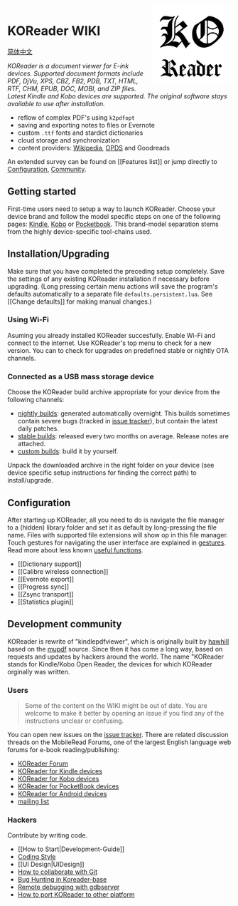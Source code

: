 <img align="right" src="https://github.com/koreader/koreader/raw/master/resources/koreader.png" height="180" width="180" />

# KOReader WIKI

[简体中文](wiki/KOReader维基)

_KOReader is a document viewer for E-ink devices. Supported document formats include PDF, DjVu, XPS, CBZ, FB2, PDB, TXT, HTML, RTF, CHM, EPUB, DOC, MOBI, and ZIP files. Latest Kindle and Kobo devices are supported. The original  software stays available to use after installation._

* reflow of complex PDF's using `k2pdfopt`
* saving and exporting notes to files or Evernote 
* custom `.ttf` fonts and stardict dictionaries
* cloud storage and synchronization
* content providers: [Wikipedia](https://github.com/koreader/koreader/wiki/Wikipedia-support), [OPDS](https://github.com/koreader/koreader/wiki/OPDS-support) and Goodreads

An extended survey can be found on [[Features list]] or jump directly to [Configuration](#configuration), [Community](#community).

## Getting started

First-time users need to setup a way to launch KOReader. Choose your device brand and follow the model specific steps on one of the following pages: [Kindle](https://github.com/koreader/koreader/wiki/Installation-on-Kindle-devices),  [Kobo](https://github.com/koreader/koreader/wiki/Installation-on-Kobo-devices) or [Pocketbook](https://github.com/koreader/koreader/wiki/Installation-on-PocketBook-devices). This brand-model separation stems from the highly device-specific tool-chains used. 

## Installation/Upgrading
<a name="installation"/>

Make sure that you have completed the preceding setup completely. Save the settings of any existing KOReader installation if necessary before upgrading. (Long pressing certain menu actions will save the program's defaults automatically to a separate file `defaults.persistent.lua`. See [[Change defaults]] for making manual changes.) 

### Using Wi-Fi

Asuming you already installed KOReader succesfully. Enable Wi-Fi and connect to the internet. Use KOReader's top menu to check for a new version. You can to check for upgrades on predefined stable or nightly OTA channels.

### Connected as a USB mass storage device

Choose the KOReader build archive appropriate for your device from the following channels:

- [nightly builds](http://koreader.ak-team.com/): generated automatically overnight. This builds sometimes contain severe bugs (tracked in [issue tracker][issue-tracker]), but contain the latest daily patches.
- [stable builds](https://github.com/koreader/koreader/releases): released every two months on average. Release notes are attached.
- [custom builds](https://github.com/koreader/koreader#building-prerequisites): build it by yourself.

Unpack the downloaded archive in the right folder on your device (see device specific setup instructions for finding the correct path) to install/upgrade. 

## Configuration
<a name="configuration"/>

After starting up KOReader, all you need to do is navigate the file manager to a (hidden) library folder and set it as default by long-pressing the file name. Files with supported file extensions will show op in this file manager. Touch gestures for navigating the user interface are explained in [gestures](https://github.com/koreader/koreader/wiki/KOReader-Gestures). Read more about less known [useful functions](https://github.com/koreader/koreader/wiki/Tips-and-Tricks).

* [[Dictionary support]]
* [[Calibre wireless connection]]
* [[Evernote export]]
* [[Progress sync]]
* [[Zsync transport]]
* [[Statistics plugin]]

## Development community
<a name="community"/>

KOReader is rewrite of "kindlepdfviewer", which is originally built by [hawhill](http://www.mobileread.com/forums/member.php?u=86292) based on the [mupdf](http://www.mupdf.com/) source. Since then it has come a long way, based on requests and updates by hackers around the world. The name "KOReader stands for Kindle/Kobo Open Reader, the devices for which KOReader orginally was written. 

### Users

> Some of the content on the WIKI might be out of date. You are welcome to make it better by opening an issue if you find any of the instructions unclear or confusing.

You can open new issues on the [issue tracker][issue-tracker]. There are related discussion threads on the MobileRead Forums, one of the largest English language web forums for e-book reading/publishing:

* [KOReader Forum](http://www.mobileread.com/forums/forumdisplay.php?f=276)
* [KOReader for Kindle devices](http://www.mobileread.com/forums/showthread.php?t=209276)
* [KOReader for Kobo devices](http://www.mobileread.com/forums/showthread.php?t=216960)
* [KOReader for PocketBook devices](http://www.mobileread.com/forums/showthread.php?t=254659) 
* [KOReader for Android devices](http://www.mobileread.com/forums/showthread.php?t=240617)  
* [mailing list](https://www.freelists.org/list/koreader)

### Hackers

Contribute by writing code.

* [[How to Start|Development-Guide]]
* [Coding Style][coding_style]
* [[UI Design|UIDesign]]
* [How to collaborate with Git](https://github.com/koreader/koreader-base/wiki/CollaboratingWithGit)
* [Bug Hunting in Koreader-base][bug-hunt-base]
* [Remote debugging with gdbserver](https://github.com/koreader/koreader-base/wiki/Remote-debugging-with-gdbserver)
* [How to port KOReader to other platform][porting]



[coding_style]:https://github.com/koreader/koreader-base/wiki/Coding-style
[nightly build script]:https://gist.github.com/4002028
[issue-tracker]:https://github.com/koreader/koreader/issues?state=open
[bug-hunt-base]:https://github.com/koreader/koreader-base/wiki/Bug-hunting-in-koreader-base
[porting]:https://github.com/koreader/koreader/wiki/porting